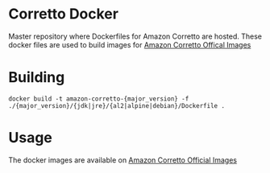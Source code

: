 # Corretto Docker 

Master repository where Dockerfiles for Amazon Corretto are hosted. These docker files are used to build images for [Amazon Corretto Offical Images](https://hub.docker.com/_/amazoncorretto)

# Building 

```
docker build -t amazon-corretto-{major_version} -f ./{major_version}/{jdk|jre}/{al2|alpine|debian}/Dockerfile . 
```

# Usage

The docker images are available on [Amazon Corretto Official Images](https://hub.docker.com/_/amazoncorretto)